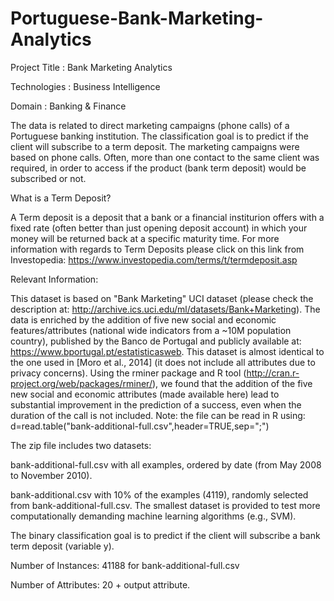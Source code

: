 # Portuguese-Bank-Marketing-Analytics

Project Title : Bank Marketing Analytics

Technologies : Business Intelligence

Domain : Banking & Finance

The data is related to direct marketing campaigns (phone calls) of a Portuguese banking institution. The classification goal is to predict if the client will subscribe to a term deposit. The marketing campaigns were based on phone calls. Often, more than one contact to the same client was required, in order to access if the product (bank term deposit) would be subscribed or not.

What is a Term Deposit?

A Term deposit is a deposit that a bank or a financial institurion offers with a fixed rate (often better than just opening deposit account) in which your money will be returned back at a specific maturity time. For more information with regards to Term Deposits please click on this link from Investopedia: https://www.investopedia.com/terms/t/termdeposit.asp


Relevant Information:

This dataset is based on "Bank Marketing" UCI dataset (please check the description at: http://archive.ics.uci.edu/ml/datasets/Bank+Marketing). The data is enriched by the addition of five new social and economic features/attributes (national wide indicators from a ~10M population country), published by the Banco de Portugal and publicly available at: https://www.bportugal.pt/estatisticasweb. This dataset is almost identical to the one used in [Moro et al., 2014] (it does not include all attributes due to privacy concerns). Using the rminer package and R tool (http://cran.r-project.org/web/packages/rminer/), we found that the addition of the five new social and economic attributes (made available here) lead to substantial improvement in the prediction of a success, even when the duration of the call is not included. Note: the file can be read in R using: d=read.table("bank-additional-full.csv",header=TRUE,sep=";")

The zip file includes two datasets:

bank-additional-full.csv with all examples, ordered by date (from May 2008 to November 2010).

bank-additional.csv with 10% of the examples (4119), randomly selected from bank-additional-full.csv. The smallest dataset is provided to test more computationally demanding machine learning algorithms (e.g., SVM).

The binary classification goal is to predict if the client will subscribe a bank term deposit (variable y).

Number of Instances: 41188 for bank-additional-full.csv

Number of Attributes: 20 + output attribute.
